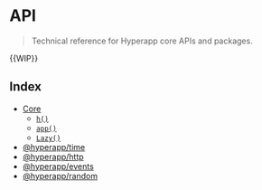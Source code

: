 # API

> Technical reference for Hyperapp core APIs and packages.

{{WIP}}

## Index

- [Core]()
  - [`h()`](#h-)
  - [`app()`](#app-)
  - [`Lazy()`](#Lazy-)
- [@hyperapp/time](#)
- [@hyperapp/http](#)
- [@hyperapp/events](#)
- [@hyperapp/random](#)
